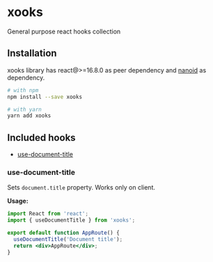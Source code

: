 # xooks

General purpose react hooks collection

## Installation

xooks library has react@>=16.8.0 as peer dependency and [nanoid](https://www.npmjs.com/package/nanoid) as dependency.

```sh
# with npm
npm install --save xooks

# with yarn
yarn add xooks
```

## Included hooks

- [use-document-title](#use-document-title)

### use-document-title

Sets `document.title` property. Works only on client.

**Usage:**

```jsx
import React from 'react';
import { useDocumentTitle } from 'xooks';

export default function AppRoute() {
  useDocumentTitle('Document title');
  return <div>AppRoute</div>;
}
```
